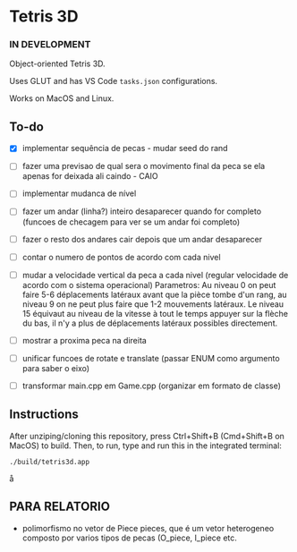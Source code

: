 # Tetris 3D
### IN DEVELOPMENT

Object-oriented Tetris 3D.

Uses GLUT and has VS Code `tasks.json` configurations.

Works on MacOS and Linux.

## To-do


* [x] implementar sequência de pecas - mudar seed do rand
* [ ] fazer uma previsao de qual sera o movimento final da peca se ela apenas for deixada ali caindo - CAIO
* [ ] implementar mudanca de nível
* [ ] fazer um andar (linha?) inteiro desaparecer quando for completo (funcoes de checagem para ver se um andar foi completo)
* [ ] fazer o resto dos andares cair depois que um andar desaparecer
* [ ] contar o numero de pontos de acordo com cada nivel
* [ ] mudar a velocidade vertical da peca a cada nivel (regular velocidade de acordo com o sistema operacional)
 Parametros: Au niveau 0 on peut faire 5-6 déplacements latéraux avant que
la pièce tombe d'un rang, au niveau 9 on ne peut plus faire que 1-2 mouvements latéraux. Le niveau 15
équivaut au niveau de la vitesse à tout le temps appuyer sur la flèche du bas, il n'y a plus de
déplacements latéraux possibles directement. 
* [ ] mostrar a proxima peca na direita 
* [ ] unificar funcoes de rotate e translate (passar ENUM como argumento para saber o eixo)
* [ ] transformar main.cpp em Game.cpp (organizar em formato de classe)


## Instructions

After unziping/cloning this repository, press Ctrl+Shift+B (Cmd+Shift+B on MacOS) to build.
Then, to run, type and run this in the integrated terminal:

```
./build/tetris3d.app
```
å

## PARA RELATORIO

- polimorfismo no vetor de Piece pieces, que é um vetor heterogeneo composto por varios tipos de pecas (O_piece, I_piece etc.
